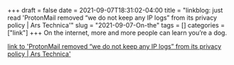 +++draft = falsedate = 2021-09-07T18:31:02-04:00title = "linkblog: just read 'ProtonMail removed “we do not keep any IP logs” from its privacy policy | Ars Technica'"slug = "2021-09-07-On-the"tags = []categories = ["link"]+++On the internet, more and more people can learn you’re a dog. [link to 'ProtonMail removed “we do not keep any IP logs” from its privacy policy | Ars Technica'](https://arstechnica.com/information-technology/2021/09/privacy-focused-protonmail-provided-a-users-ip-address-to-authorities/)